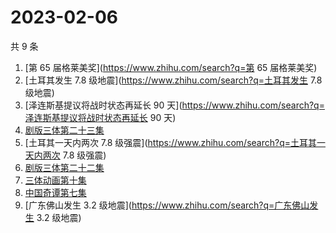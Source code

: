 # 2023-02-06

共 9 条

<!-- BEGIN ZHIHUSEARCH -->
<!-- 最后更新时间 Mon Feb 06 2023 23:10:02 GMT+0800 (China Standard Time) -->
1. [第 65 届格莱美奖](https://www.zhihu.com/search?q=第 65 届格莱美奖)
1. [土耳其发生 7.8 级地震](https://www.zhihu.com/search?q=土耳其发生 7.8 级地震)
1. [泽连斯基提议将战时状态再延长 90 天](https://www.zhihu.com/search?q=泽连斯基提议将战时状态再延长 90 天)
1. [剧版三体第二十三集](https://www.zhihu.com/search?q=剧版三体第二十三集)
1. [土耳其一天内两次 7.8 级强震](https://www.zhihu.com/search?q=土耳其一天内两次 7.8 级强震)
1. [剧版三体第二十二集](https://www.zhihu.com/search?q=剧版三体第二十二集)
1. [三体动画第十集](https://www.zhihu.com/search?q=三体动画第十集)
1. [中国奇谭第七集](https://www.zhihu.com/search?q=中国奇谭第七集)
1. [广东佛山发生 3.2 级地震](https://www.zhihu.com/search?q=广东佛山发生 3.2 级地震)
<!-- END ZHIHUSEARCH -->
